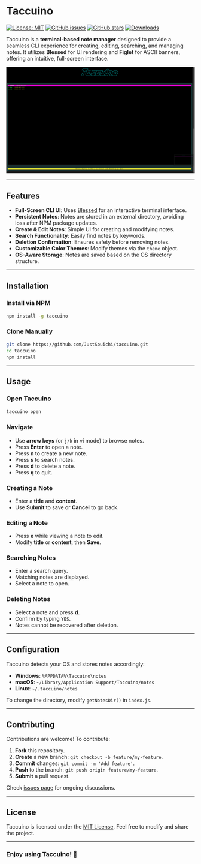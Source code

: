 # Taccuino



[![License: MIT](https://img.shields.io/badge/License-MIT-yellow.svg)](https://raw.githubusercontent.com/JustSouichi/taccuino/refs/heads/main/LICENSE)
[![GitHub issues](https://img.shields.io/github/issues/JustSouichi/taccuino.svg)](https://github.com/JustSouichi/taccuino/issues)
[![GitHub stars](https://img.shields.io/github/stars/JustSouichi/taccuino.svg?style=social&label=Stars)](https://github.com/JustSouichi/taccuino/stargazers)
[![Downloads](https://img.shields.io/npm/dt/taccuino.svg)](https://www.npmjs.com/package/taccuino)

Taccuino is a **terminal-based note manager** designed to provide a seamless CLI experience for creating, editing, searching, and managing notes. It utilizes **Blessed** for UI rendering and **Figlet** for ASCII banners, offering an intuitive, full-screen interface.

![Taccuino Screenshot](./assets/taccuino_screenshot.png)


---

## Features

- **Full-Screen CLI UI**: Uses [Blessed](https://www.npmjs.com/package/blessed) for an interactive terminal interface.
- **Persistent Notes**: Notes are stored in an external directory, avoiding loss after NPM package updates.
- **Create & Edit Notes**: Simple UI for creating and modifying notes.
- **Search Functionality**: Easily find notes by keywords.
- **Deletion Confirmation**: Ensures safety before removing notes.
- **Customizable Color Themes**: Modify themes via the `theme` object.
- **OS-Aware Storage**: Notes are saved based on the OS directory structure.

---

## Installation

### Install via NPM

```bash
npm install -g taccuino
```

### Clone Manually

```bash
git clone https://github.com/JustSouichi/taccuino.git
cd taccuino
npm install
```

---

## Usage

### Open Taccuino

```bash
taccuino open
```

### Navigate
- Use **arrow keys** (or `j/k` in vi mode) to browse notes.
- Press **Enter** to open a note.
- Press **n** to create a new note.
- Press **s** to search notes.
- Press **d** to delete a note.
- Press **q** to quit.

### Creating a Note
- Enter a **title** and **content**.
- Use **Submit** to save or **Cancel** to go back.

### Editing a Note
- Press **e** while viewing a note to edit.
- Modify **title** or **content**, then **Save**.

### Searching Notes
- Enter a search query.
- Matching notes are displayed.
- Select a note to open.

### Deleting Notes
- Select a note and press **d**.
- Confirm by typing `YES`.
- Notes cannot be recovered after deletion.

---

## Configuration

Taccuino detects your OS and stores notes accordingly:
- **Windows**: `%APPDATA%\Taccuino\notes`
- **macOS**: `~/Library/Application Support/Taccuino/notes`
- **Linux**: `~/.taccuino/notes`

To change the directory, modify `getNotesDir()` in `index.js`.

---

## Contributing

Contributions are welcome! To contribute:
1. **Fork** this repository.
2. **Create** a new branch: `git checkout -b feature/my-feature`.
3. **Commit** changes: `git commit -m 'Add feature'`.
4. **Push** to the branch: `git push origin feature/my-feature`.
5. **Submit** a pull request.

Check [issues page](https://github.com/JustSouichi/taccuino/issues) for ongoing discussions.

---

## License

Taccuino is licensed under the [MIT License](./LICENSE). Feel free to modify and share the project.

---

### Enjoy using Taccuino! 🚀

